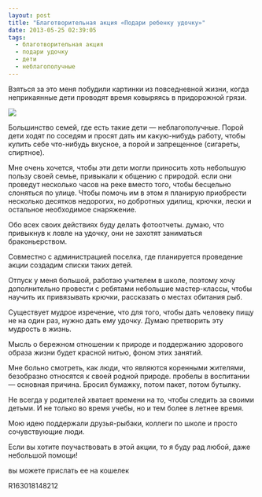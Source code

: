 ```yaml
---
layout: post
title: "Благотворительная акция «Подари ребенку удочку»"
date: 2013-05-25 02:39:05
tags:
  - благотворительная акция
  - подари удочку
  - дети
  - неблагополучные
---
```

Взяться за это меня побудили картинки из повседневной жизни, когда
неприкаянные дети проводят время ковыряясь в придорожной грязи.

![](http://fishingguru.ru/uploads/images/00/00/01/2013/05/24/970a87.jpg)

Большинство семей, где есть такие дети — неблагополучные. Порой дети
ходят по соседям и просят дать им какую-нибудь работу, чтобы купить себе
что-нибудь вкусное, а порой и запрещенное (сигареты, спиртное).

Мне очень хочется, чтобы эти дети могли приносить хоть небольшую пользу
своей семье, привыкали к общению с природой. если они проведут несколько
часов на реке вместо того, чтобы бесцельно слоняться по улице. Чтобы
помочь им в этом я планирую приобрести несколько десятков недорогих, но
добротных удилищ, крючки, лески и остальное необходимое снаряжение.

Обо всех своих действиях буду делать фотоотчеты. думаю, что привыкнув к
ловле на удочку, они не захотят заниматься браконьерством.

Совместно с администрацией поселка, где планируется проведение акции
создадим списки таких детей.

Отпуск у меня большой, работаю учителем в школе, поэтому хочу
дополнительно провести с ребятами небольшие мастер-классы, чтобы научить
их привязывать крючки, рассказать о местах обитания рыб.

Существует мудрое изречение, что для того, чтобы дать человеку пищу не
на один раз, нужно дать ему удочку. Думаю претворить эту мудрость в
жизнь.

Мысль о бережном отношении к природе и поддержанию здорового образа
жизни будет красной нитью, фоном этих занятий.

Мне больно смотреть, как люди, что являются коренными жителями,
безобразно относятся к своей родной природе. пробелы в воспитании —
основная причина. Бросил бумажку, потом пакет, потом бутылку.

Не всегда у родителей хватает времени на то, чтобы следить за своими
детьми. И не только во время учебы, но и тем более в летнее время.

Мою идею поддержали друзья-рыбаки, коллеги по школе и просто
сочувствующие люди.

Если вы хотите поучаствовать в этой акции, то я буду рад любой, даже
небольшой помощи!

вы можете прислать ее на кошелек

R163018148212


